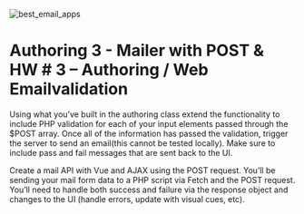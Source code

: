 ![best_email_apps](https://user-images.githubusercontent.com/90532540/204050074-625fc65d-3b61-4952-adf1-cf344efca093.jpeg)


# Authoring 3 - Mailer with POST & HW # 3 – Authoring / Web Emailvalidation

Using what you’ve built in the authoring class extend the functionality to include PHP validation
for each of your input elements passed through the $POST array. Once all of the information
has passed the validation, trigger the server to send an email(this cannot be tested locally).
Make sure to include pass and fail messages that are sent back to the UI.

Create a mail API with Vue and AJAX using the POST request. You’ll be sending your mail form
data to a PHP script via Fetch and the POST request. You’ll need to handle both success and
failure via the response object and changes to the UI (handle errors, update with visual cues,
etc).


